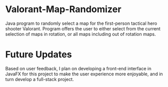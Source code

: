 # Valorant-Map-Randomizer
Java program to randomly select a map for the first-person tactical hero shooter Valorant. Program offers the user to either select from the current selection of maps in rotation, or all maps including out of rotation maps. 

# Future Updates
Based on user feedback, I plan on developing a front-end interface in JavaFX for this project to make the user experience more enjoyable, and in turn develop a full-stack project.
